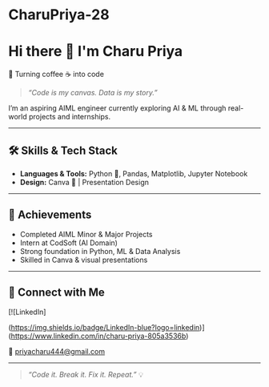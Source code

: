 # CharuPriya-28
# Hi there 👋 I'm Charu Priya

🚀 Turning coffee ☕ into code  
> *“Code is my canvas. Data is my story.”*

I’m an aspiring AIML engineer currently exploring AI & ML through real-world projects and internships.

---

## 🛠️ **Skills & Tech Stack**
- **Languages & Tools:** Python 🐍, Pandas, Matplotlib, Jupyter Notebook
- **Design:** Canva 🎨 | Presentation Design

---

## 🚀 **Achievements**
- Completed AIML Minor & Major Projects
- Intern at CodSoft (AI Domain)
- Strong foundation in Python, ML & Data Analysis
- Skilled in Canva & visual presentations

---

## 🔗 **Connect with Me**
[![LinkedIn]

(https://img.shields.io/badge/LinkedIn-blue?logo=linkedin)]   (https://www.linkedin.com/in/charu-priya-805a3536b)  

📧 [priyacharu444@gmail.com](mailto:priyacharu444@gmail.com)

---

> *“Code it. Break it. Fix it. Repeat.”* 💡

